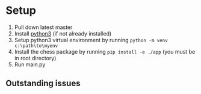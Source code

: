 # Setup

1. Pull down latest master
2. Install [python3](https://www.python.org/downloads/) (if not already installed)
3. Setup python3 virtual environment by running `python -m venv c:\path\to\myenv`
4. Install the chess package by running `pip install -e ./app` (you must be in root directory)
5. Run main.py

## Outstanding issues


